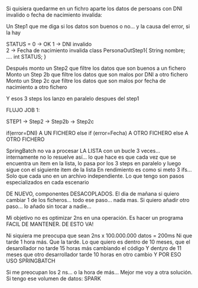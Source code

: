 
Si quisiera quedarme en un fichro aparte los datos de persoans con DNI invalido o fecha de nacimiento invalida:

Un Step1 que me diga si los datos son buenos o no... y la causa del error, si la hay

STATUS = 0 -> OK
         1 -> DNI invalido  
         2 -> Fecha de nacimiento invalida
class PersonaOutStep1{
    String nombre;
    ....
    int STATUS;
}

Después monto un Step2 que filtre los datos que son buenos a un fichero
Monto un Step 2b que filtre los datos que son malos por DNI a otro fichero
Monto un Step 2c que filtre los datos que son malos por fecha de nacimiento a otro fichero

Y esos 3 steps los lanzo en paralelo despues del step1

FLUJO JOB 1:

STEP1 -> Step2
      -> Step2b
      -> Step2c

if(error=DNI) A UN FICHERO
else if (error=Fecha) A OTRO FICHERO
else A OTRO FICHERO

SpringBatch no va a procesar LA LISTA con un bucle 3 veces... internamente no lo resuelve así... lo que hace es que cada vez que se encuentra un item en la lista, lo pasa por los 3 steps en paralelo y luego sigue con el siguiente item de la lista
En rendimiento es como si meto 3 ifs... 
Solo que cada uno en un archivo independiente. Lo que tengo son pasos especializados en cada escenario

DE NUEVO, componentes DESACOPLADOS.
El dia de mañana si quiero cambiar 1 de los ficheros... todo ese paso... nada mas.
Si quiero añadir otro paso... lo añado sin tocar a nadie...

Mi objetivo no es optimizar 2ns en una operación.
Es hacer un programa FACIL DE MANTENER. DE ESTO VA!

Ni siquiera me preocupa que sean 2ns x 100.000.000 datos = 200ms
Ni que tarde 1 hora más.
Que la tarde.
Lo que quiero es dentro de 10 meses, que el desarollador no tarde 15 horas más cambiando el código
Y dent¡ro de 11 meses que otro desarrollador tarde 10 horas en otro cambio
Y POR ESO USO SPRINGBATCH

Si me preocupan los 2 ns... o la hora de más... Mejor me voy a otra solución.
Si tengo ese volumen de datos: SPARK 
